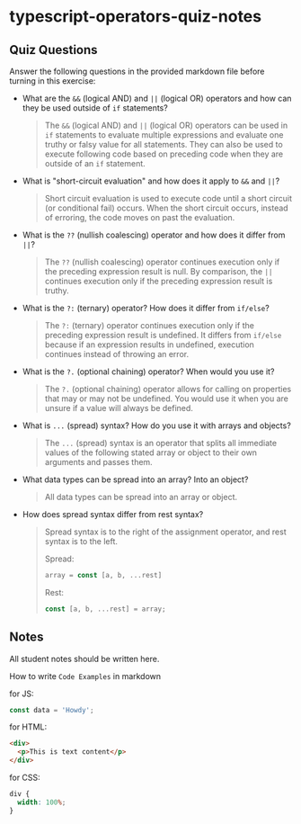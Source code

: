 # typescript-operators-quiz-notes

## Quiz Questions

Answer the following questions in the provided markdown file before turning in this exercise:

- What are the `&&` (logical AND) and `||` (logical OR) operators and how can they be used outside of `if` statements?

  > The `&&` (logical AND) and `||` (logical OR) operators can be used in `if` statements to evaluate multiple expressions and evaluate one truthy or falsy value for all statements. They can also be used to execute following code based on preceding code when they are outside of an `if` statement.

- What is "short-circuit evaluation" and how does it apply to `&&` and `||`?

  > Short circuit evaluation is used to execute code until a short circuit (or conditional fail) occurs. When the short circuit occurs, instead of erroring, the code moves on past the evaluation.

- What is the `??` (nullish coalescing) operator and how does it differ from `||`?

  > The `??` (nullish coalescing) operator continues execution only if the preceding expression result is null. By comparison, the `||` continues execution only if the preceding expression result is truthy.

- What is the `?:` (ternary) operator? How does it differ from `if/else`?

  > The `?:` (ternary) operator continues execution only if the preceding expression result is undefined. It differs from `if/else` because if an expression results in undefined, execution continues instead of throwing an error.

- What is the `?.` (optional chaining) operator? When would you use it?

  > The `?.` (optional chaining) operator allows for calling on properties that may or may not be undefined. You would use it when you are unsure if a value will always be defined.

- What is `...` (spread) syntax? How do you use it with arrays and objects?

  > The `...` (spread) syntax is an operator that splits all immediate values of the following stated array or object to their own arguments and passes them.

- What data types can be spread into an array? Into an object?

  > All data types can be spread into an array or object.

- How does spread syntax differ from rest syntax?

  > Spread syntax is to the right of the assignment operator, and rest syntax is to the left.
  >
  > Spread:
  >
  > ```js
  > array = const [a, b, ...rest]
  > ```
  >
  > Rest:
  >
  > ```js
  > const [a, b, ...rest] = array;
  > ```

## Notes

All student notes should be written here.

How to write `Code Examples` in markdown

for JS:

```js
const data = 'Howdy';
```

for HTML:

```html
<div>
  <p>This is text content</p>
</div>
```

for CSS:

```css
div {
  width: 100%;
}
```
